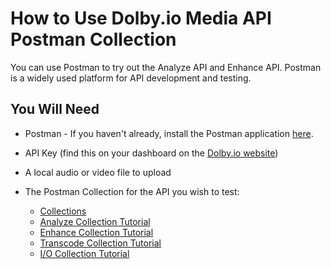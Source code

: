 # How to Use Dolby.io Media API Postman Collection

You can use Postman to try out the Analyze API and Enhance API. Postman is a widely used platform for API development and testing.

## You Will Need

- Postman - If you haven't already, install the Postman application [here](https://www.postman.com/downloads/).
- API Key (find this on your dashboard on the [Dolby.io website](https://dashboard.dolby.io/))
- A local audio or video file to upload

- The Postman Collection for the API you wish to test:
  - [Collections](collections)
  - [Analyze Collection Tutorial](docs/How-to-Use-Analyze-Collection.md)
  - [Enhance Collection Tutorial](docs/How-to-Use-Enhance-Collection.md)
  - [Transcode Collection Tutorial](docs/How-to-Use-Enhance-Collection.md)
  - [I/O Collection Tutorial](docs/How-to-Use-Enhance-Collection.md)
